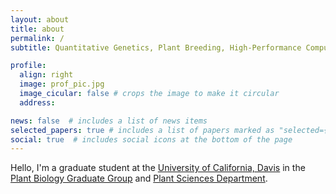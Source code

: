 ```yaml
---
layout: about
title: about
permalink: /
subtitle: Quantitative Genetics, Plant Breeding, High-Performance Computing, Statistics

profile:
  align: right
  image: prof_pic.jpg
  image_cicular: false # crops the image to make it circular
  address: 

news: false  # includes a list of news items
selected_papers: true # includes a list of papers marked as "selected={true}"
social: true  # includes social icons at the bottom of the page
---
```


Hello, I'm a graduate student at the [University of California, Davis](https://diepenbrocklab.ucdavis.edu/) in the [Plant Biology Graduate Group](https://pbi.ucdavis.edu/) and [Plant Sciences Department](https://www.plantsciences.ucdavis.edu/). 
